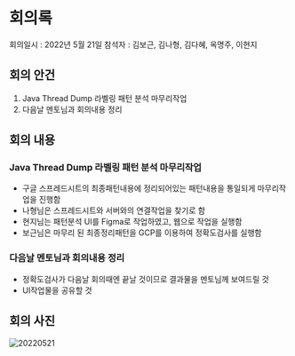 # 회의록
회의일시 : 2022년 5월 21일
참석자 : 김보근, 김나형, 김다혜, 옥명주, 이현지

## 회의 안건
1. Java Thread Dump 라벨링 패턴 분석 마무리작업
2. 다음날 멘토님과 회의내용 정리

## 회의 내용
### Java Thread Dump 라벨링 패턴 분석 마무리작업
- 구글 스프레드시트의 최종패턴내용에 정리되어있는 패턴내용을 통일되게 마무리작업을 진행함
- 나형님은 스프레드시트와 서버와의 연결작업을 찾기로 함
- 현지님는 패턴분석 UI를 Figma로 작업하였고, 웹으로 작업을 실행함
- 보근님은 마무리 된 최종정리패턴을 GCP를 이용하여 정확도검사를 실행함

### 다음날 멘토님과 회의내용 정리
- 정확도검사가 다음날 회의때엔 끝날 것이므로 결과물을 멘토님께 보여드릴 것
- UI작업물을 공유할 것

## 회의 사진
![20220521](https://user-images.githubusercontent.com/56188923/170192326-d01ee8ba-e3d9-43ce-92dd-e9280006657e.png)
